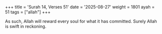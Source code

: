 +++
title = 'Surah 14, Verses 51'
date = '2025-08-27'
weight = 1801
ayah = 51
tags = ["allah"]
+++

As such, Allah will reward every soul for what it has committed. Surely Allah is swift in reckoning.